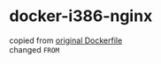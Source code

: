 # docker-i386-nginx

copied from [original Dockerfile](https://github.com/nginxinc/docker-nginx/blob/a8b6da8425c4a41a5dedb1fb52e429232a55ad41/Dockerfile)  
changed `FROM` 
